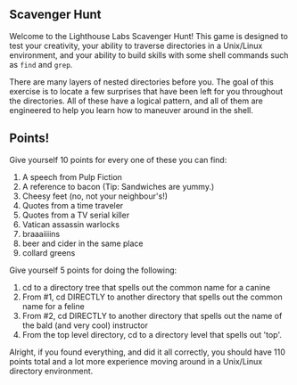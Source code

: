 ## Scavenger Hunt

Welcome to the Lighthouse Labs Scavenger Hunt! This game is designed to test your creativity, your ability to traverse directories in a Unix/Linux environment, and your ability to build skills with some shell commands such as `find` and `grep`. 

There are many layers of nested directories before you. The goal of this exercise is to locate a few surprises that have been left for you throughout the directories. All of these have a logical pattern, and all of them are engineered to help you learn how to maneuver around in the shell.

## Points!

Give yourself 10 points for every one of these you can find:

1. A speech from Pulp Fiction
2. A reference to bacon (Tip: Sandwiches are yummy.)
3. Cheesy feet (no, not your neighbour's!)
4. Quotes from a time traveler
5. Quotes from a TV serial killer
6. Vatican assassin warlocks
7. braaaiiiins
8. beer and cider in the same place
9. collard greens

Give yourself 5 points for doing the following:
1. cd to a directory tree that spells out the common name for a canine
2. From #1, cd DIRECTLY to another directory that spells out the common name for a feline
3. From #2, cd DIRECTLY to another directory that spells out the name of the bald (and very cool) instructor
4. From the top level directory, cd to a directory level that spells out 'top'.

Alright, if you found everything, and did it all correctly, you should have 110 points total and a lot more experience moving around in a Unix/Linux directory environment.
